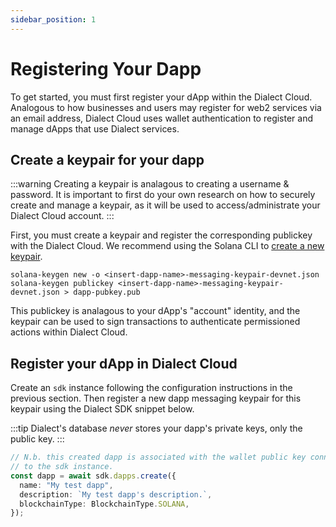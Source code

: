 ```yaml
---
sidebar_position: 1
---
```


# Registering Your Dapp

To get started, you must first register your dApp within the Dialect Cloud. Analogous to how businesses and users may register for web2 services via an email address, Dialect Cloud uses wallet authentication to register and manage dApps that use Dialect services.

## Create a keypair for your dapp

:::warning
Creating a keypair is analagous to creating a username & password. It is important to first do your own research on how to securely create and manage a keypair, as it will be used to access/administrate your Dialect Cloud account.
:::

First, you must create a keypair and register the corresponding publickey with the Dialect Cloud. We recommend using the Solana CLI to [create a new keypair](https://docs.solana.com/wallet-guide/file-system-wallet).

```
solana-keygen new -o <insert-dapp-name>-messaging-keypair-devnet.json
solana-keygen publickey <insert-dapp-name>-messaging-keypair-devnet.json > dapp-pubkey.pub
```

This publickey is analagous to your dApp's "account" identity, and the keypair can be used to sign transactions to authenticate permissioned actions within Dialect Cloud.

## Register your dApp in Dialect Cloud

Create an `sdk` instance following the configuration instructions in the previous section. Then register a new dapp messaging keypair for this keypair using the Dialect SDK snippet below.

:::tip
Dialect's database _never_ stores your dapp's private keys, only the public key.
:::

```typescript
// N.b. this created dapp is associated with the wallet public key connected
// to the sdk instance.
const dapp = await sdk.dapps.create({
  name: "My test dapp",
  description: `My test dapp's description.`,
  blockchainType: BlockchainType.SOLANA,
});
```
